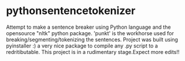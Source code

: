# pythonsentencetokenizer
Attempt to make a sentence breaker using Python language and the opensource "nltk" python package.
'punkt' is the workhorse used for breaking/segmenting/tokenizing the sentences.
Project was built using pyinstaller :) a very nice package to compile any .py script to a redritibutable.
This project is in a rudimentary stage.Expect more edits!!
